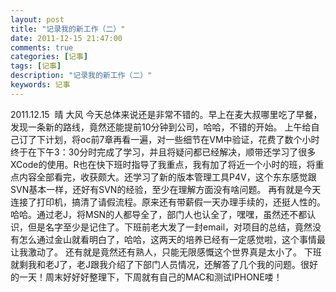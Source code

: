 ```yaml
---
layout: post
title: "记录我的新工作（二）"
date: 2011-12-15 21:47:00 
comments: true
categories: [记事]
tags: [记事]
description: "记录我的新工作（二）"
keywords: 记事
---
```


  2011.12.15  晴 大风
  今天总体来说还是非常不错的。早上在麦大叔哪里吃了早餐，发现一条新的路线，竟然还能提前10分钟到公司，哈哈，不错的开始。
  上午给自己订了下计划，将oc前7章再看一遍，对一些细节在VM中验证，花费了数个小时终于在下午3：30分时完成了学习，并且将疑问都已经解决，顺带还学习了很多XCode的使用。R也在快下班时指导了我重点，我有加了将近一个小时的班，将重点内容全部看完，收获颇大。还学习了新的版本管理工具P4V，这个东东感觉跟SVN基本一样，还好有SVN的经验，至少在理解方面没有啥问题。
  再有就是今天连接了打印机，搞清了请假流程。原来还有带薪假一天办理手续的，还挺人性的。哈哈。通过老J，将MSN的人都导全了，部门人也认全了，嘿嘿，虽然还不都认识，但是名字至少是记住了。下班前老大发了一封email，对项目的总结，竟然没有怎么通过金山就看明白了，哈哈，这两天的培养已经有一定感觉啦，这个事情最让我激动了。
  还有就是竟然还有熟人，只能无限感慨这个世界真是太小了。
  下班就剩我和老J了，老J跟我介绍了下部门人员情况，还解答了几个我的问题。很好的一天！周末好好好整理下，下周就有自己的MAC和测试IPHONE喽！
